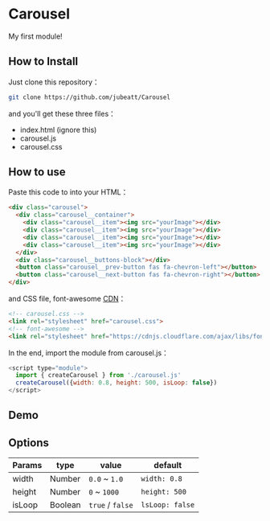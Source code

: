 # Carousel

My first module!

## How to Install

Just clone this repository：

```bash
git clone https://github.com/jubeatt/Carousel
```

and you'll get these three files：

- index.html (ignore this)
- carousel.js
- carousel.css


## How to use

Paste this code to into your HTML：

```html
<div class="carousel">
  <div class="carousel__container">
    <div class="carousel__item"><img src="yourImage"></div>
    <div class="carousel__item"><img src="yourImage"></div>
    <div class="carousel__item"><img src="yourImage"></div>
    <div class="carousel__item"><img src="yourImage"></div>
  </div>
  <div class="carousel__buttons-block"></div>
  <button class="carousel__prev-button fas fa-chevron-left"></button>
  <button class="carousel__next-button fas fa-chevron-right"></button>
</div>
```

and CSS file, font-awesome [CDN](https://cdnjs.com/libraries/font-awesome/4.7.0)：

```html
<!-- carousel.css -->
<link rel="stylesheet" href="carousel.css">
<!-- font-awesome -->
<link rel="stylesheet" href="https://cdnjs.cloudflare.com/ajax/libs/font-awesome/5.15.4/css/all.min.css" integrity="sha512-1ycn6IcaQQ40/MKBW2W4Rhis/DbILU74C1vSrLJxCq57o941Ym01SwNsOMqvEBFlcgUa6xLiPY/NS5R+E6ztJQ==" crossorigin="anonymous" referrerpolicy="no-referrer" />
```

In the end, import the module from carousel.js：

```js
<script type="module">
  import { createCarousel } from './carousel.js'
  createCarousel({width: 0.8, height: 500, isLoop: false})
</script>
```


## Demo



## Options

| Params     | type | value      | default  |
|--------|--------|------------|------------ |
| width | Number    | `0.0` ~ `1.0` | `width: 0.8` |
| height | Number  |  `0` ~ `1000`  | `height: 500` |
| isLoop   | Boolean   | `true` / `false` | `lsLoop: false` |




